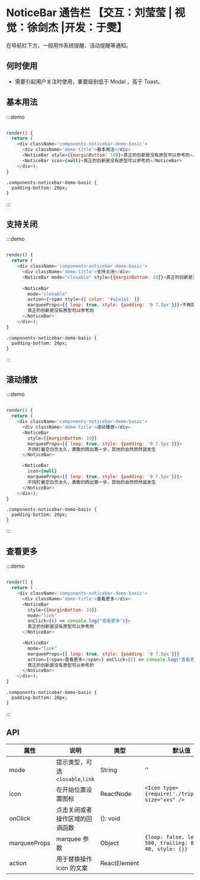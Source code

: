 # NoticeBar 通告栏 【交互：刘莹莹 | 视觉：徐剑杰 |开发：于雯】

在导航栏下方，一般用作系统提醒、活动提醒等通知。

## 何时使用
- 需要引起用户关注时使用，重要级别低于 Modal ，高于 Toast。

## 基本用法

:::demo
```js

render() {
  return (
    <div className='components-noticebar-demo-basic'>
      <div className='demo-title'>基本用法</div>
      <NoticeBar style={{marginBottom: 10}}>真正的创新是没有原型可以参考的</NoticeBar>
      <NoticeBar icon={null}>真正的创新是没有原型可以参考的</NoticeBar>
    </div>);
}
```

```less
.components-noticebar-demo-basic {
  padding-bottom: 20px;
}
```
:::


## 支持关闭

:::demo
```js

render() {
  return (
    <div className='components-noticebar-demo-basic'>
      <div className='demo-title'>支持关闭</div>
      <NoticeBar mode="closable" style={{marginBottom: 10}}>真正的创新是没有原型可以参考的</NoticeBar>
      
      <NoticeBar
        mode="closable"
        action={<span style={{ color: '#a1a1a1' }}
        marqueeProps={{ loop: true, style: {padding: '0 7.5px'}}}>不再提醒</span>}>
        真正的创新是没有原型可以参考的
      </NoticeBar>
    </div>);
}
```

```less
.components-noticebar-demo-basic {
  padding-bottom: 20px;
}
```
:::

## 滚动播放

:::demo
```js

render() {
  return (
    <div className='components-noticebar-demo-basic'>
      <div className='demo-title'>滚动播放</div>
      <NoticeBar
        style={{marginBottom: 10}}
        marqueeProps={{ loop: true, style: {padding: '0 7.5px'}}}>
        不同盯着空白页太久，勇敢的跨出第一步，其他的自然而然就发生
      </NoticeBar>

      <NoticeBar
        icon={null}
        marqueeProps={{ loop: true, style: {padding: '0 7.5px'}}}>
        不同盯着空白页太久，勇敢的跨出第一步，其他的自然而然就发生
      </NoticeBar>
    </div>);
}
```

```less
.components-noticebar-demo-basic {
  padding-bottom: 20px;
}
```
:::

## 查看更多

:::demo
```js

render() {
  return (
    <div className='components-noticebar-demo-basic'>
      <div className='demo-title'>查看更多</div>
      <NoticeBar
        style={{marginBottom: 10}}
        mode="link"
        onClick={() => console.log("查看更多")}>
        真正的创新是没有原型可以参考的
      </NoticeBar>

      <NoticeBar
        mode="link"
        marqueeProps={{ loop: true, style: {padding: '0 7.5px'}}}
        action={<span>查看更多</span>} onClick={() => console.log("查看更多")}>
        真正的创新是没有原型可以参考的
      </NoticeBar>
    </div>);
}
```

```less
.components-noticebar-demo-basic {
  padding-bottom: 20px;
}
```
:::

## API

|属性 | 说明 | 类型 | 默认值|
|----|-----|------|------|
| mode    | 提示类型，可选 `closable`,`link`   | String |  ''  |
| icon    | 在开始位置设置图标  |  ReactNode | `<Icon type={require('./trips.svg')} size="xxs" />`|
| onClick | 点击关闭或者操作区域的回调函数        | (): void |   |
| marqueeProps | marquee 参数  | Object | `{loop: false, leading: 500, trailing: 800, fps: 40, style: {}}`  |
| action | 用于替换操作 icon 的文案 | ReactElement | |